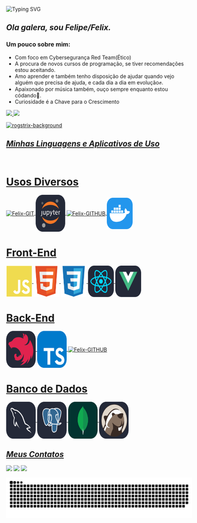 <img
     src="https://readme-typing-svg.herokuapp.com?font=Fira+Code&pause=1000&color=13F7F1&width=435&lines=Sejam+bem+vindos+ao+meu+perfil+😁"
            alt="Typing SVG"/> 
 
 ## _Ola galera, sou Felipe/Felix._
 ### Um pouco sobre mim:

- Com foco em Cybersegurança Red Team(Ético)
- A procura de novos cursos de programação, se tiver recomendações estou aceitando. 
- Amo aprender e também tenho disposição de ajudar quando vejo alguém que precisa de ajuda, e cada dia a dia em evolução✊.
- Apaixonado por música também, ouço sempre enquanto estou códando🎵.
- Curiosidade é a Chave para o Crescimento
  
<div>
  <a href = "https://github.com/FelipePereiraFelix">
  <img height="180em" src="https://github-readme-stats.vercel.app/api?username=FelipePereiraFelix&show_icons=true&theme=radical&include_all_commits=true&count_private=true">   
  <img height="180em" src="https://github-readme-stats.vercel.app/api/top-langs/?username=FelipePereiraFelix&layout=compact&theme=radical">  
</div>
       
![rogstrix-background](https://github.com/user-attachments/assets/4da23307-7fe2-445c-a015-2dd5eb86195b)


  ## _Minhas Linguagens e Aplicativos de Uso_
  <div style="display: inline_block"><br>
     <h1>Usos Diversos</h1>
     <img align="center" alt="Felix-GIT" height="85" width="70" src="https://raw.githubusercontent.com/jmnote/z-icons/master/svg/git.svg">
     <img align="center" alt="Felix-GITHUB" height="100" width="80" src="https://github.com/LelouchFR/skill-icons/blob/main/assets/jupyter-auto.svg">
     <img align="center" alt="Felix-GITHUB" height="85" width="70" src="https://raw.githubusercontent.com/jmnote/z-icons/master/svg/python.svg">
     <img align="center" alt="Felix-GITHUB" height="85" width="70" src="https://github.com/LelouchFR/skill-icons/blob/main/assets/docker.svg">
     <h1>Front-End</h1>
    <img align="center" alt="Felix-JS" height="85" width="70" src= "https://raw.githubusercontent.com/devicons/devicon/master/icons/javascript/javascript-plain.svg">
    <img align="center" alt="Felix-HTML" height="85" width="70" src="https://raw.githubusercontent.com/devicons/devicon/master/icons/html5/html5-original.svg">
    <img align="center" alt="Felix-CSS" height="85" width="70" src="https://raw.githubusercontent.com/devicons/devicon/master/icons/css3/css3-original.svg">
    <img align="center" alt="Felix-GITHUB" height="85" width="70" src="https://github.com/tandpfun/skill-icons/blob/main/icons/React-Dark.svg">
    <img align="center" alt="Felix-GITHUB" height="85" width="70" src="https://github.com/LelouchFR/skill-icons/blob/main/assets/vuejs-auto.svg">
     <h1>Back-End</h1>
    <img align="center" alt="Felix-GITHUB" height="100" width="80" src="https://github.com/LelouchFR/skill-icons/blob/main/assets/nestjs-auto.svg">
    <img align="center" alt="Felix-GITHUB" height="100" width="80" src="https://github.com/LelouchFR/skill-icons/blob/main/assets/typescript.svg">
    <img align="center" alt="Felix-GITHUB" height="100" width="80" src="https://github.com/LelouchFR/skill-icons/blob/main/assets/postman.svg">
     <h1>Banco de Dados</h1>
      <img align="center" alt="Felix-GITHUB" height="100" width="80" src="https://github.com/LelouchFR/skill-icons/blob/main/assets/mysql-auto.svg">
      <img align="center" alt="Felix-GITHUB" height="100" width="80" src="https://github.com/LelouchFR/skill-icons/blob/main/assets/postgresql-auto.svg">
      <img align="center" alt="Felix-GITHUB" height="100" width="80" src="https://github.com/LelouchFR/skill-icons/blob/main/assets/mongodb.svg">
      <img align="center" alt="Felix-GITHUB" height="100" width="80" src="https://github.com/LelouchFR/skill-icons/blob/main/assets/dbeaver-auto.svg">
  </div>
  
  ## _Meus Contatos_
  <div>
    <a href="https://www.linkedin.com/in/felipe-pereira-b257b91a6"  target="_blank"><img src="https://img.shields.io/badge/-LinkedIn-%230077B5?style=for-the-badge&logo=linkedin&logoColor=white" target="_blank"></a>
    <a href="https://account.microsoft.com/profile/?refd=outlook.live.com" target="_blank"><img src="https://img.shields.io/badge/Microsoft_Outlook-0078D4?style=for-the-badge&logo=microsoft-outlook&logoColor=white" target="_blank"></a>
    <a href="https://github.com/FelipePereiraFelix" target="_blank"><img src="https://img.shields.io/badge/GitHub-100000?style=for-the-badge&logo=github&logoColor=white" target="_blank"></a>
       


![Snake animation](https://github.com/FelipePereiraFelix/FelipePereiraFelix/blob/output/github-contribution-grid-snake.svg)

    
</div>
